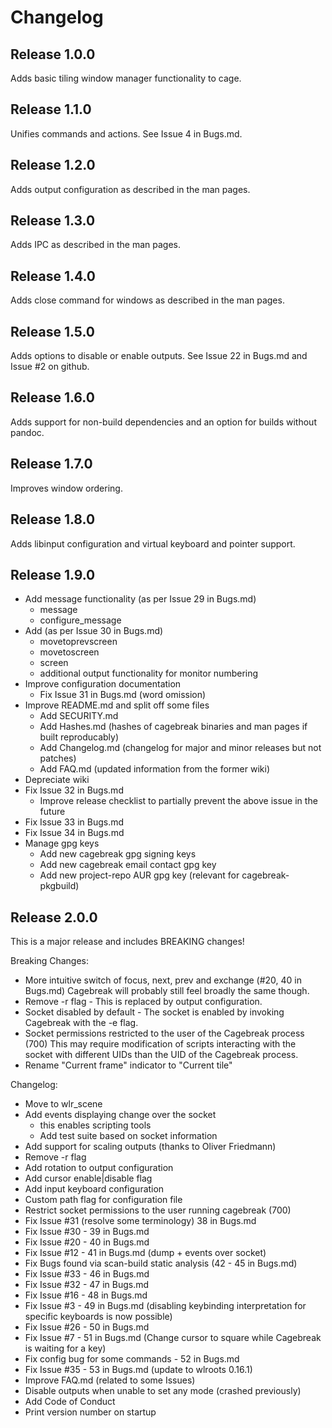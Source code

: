 # Changelog

## Release 1.0.0

Adds basic tiling window manager functionality to cage.

## Release 1.1.0

Unifies commands and actions. See Issue 4 in Bugs.md.

## Release 1.2.0

Adds output configuration as described in the man pages.

## Release 1.3.0

Adds IPC as described in the man pages.

## Release 1.4.0

Adds close command for windows as described in the man pages.

## Release 1.5.0

Adds options to disable or enable outputs. See Issue 22 in Bugs.md and Issue #2 on github.

## Release 1.6.0

Adds support for non-build dependencies and an option for builds without pandoc.

## Release 1.7.0

Improves window ordering.

## Release 1.8.0

Adds libinput configuration and virtual keyboard and pointer support.

## Release 1.9.0

- Add message functionality (as per Issue 29 in Bugs.md)
  - message <text>
  - configure_message
- Add (as per Issue 30 in Bugs.md)
  - movetoprevscreen
  - movetoscreen <n>
  - screen <n>
  - additional output functionality for monitor numbering
- Improve configuration documentation
  - Fix Issue 31 in Bugs.md (word omission)
- Improve README.md and split off some files
  - Add SECURITY.md
  - Add Hashes.md (hashes of cagebreak binaries and man pages if built reproducably)
  - Add Changelog.md (changelog for major and minor releases but not patches)
  - Add FAQ.md (updated information from the former wiki)
- Depreciate wiki
- Fix Issue 32 in Bugs.md
  - Improve release checklist to partially prevent the above issue
    in the future
- Fix Issue 33 in Bugs.md
- Fix Issue 34 in Bugs.md
- Manage gpg keys
  - Add new cagebreak gpg signing keys
  - Add new cagebreak email contact gpg key
  - Add new project-repo AUR gpg key (relevant for cagebreak-pkgbuild)

## Release 2.0.0

This is a major release and includes BREAKING changes!

Breaking Changes:
  * More intuitive switch of focus, next, prev and exchange (#20, 40 in Bugs.md)
    Cagebreak will probably still feel broadly the same though.
  * Remove -r flag - This is replaced by output configuration.
  * Socket disabled by default - The socket is enabled by invoking Cagebreak with the -e flag.
  * Socket permissions restricted to the user of the Cagebreak process (700)
    This may require modification of scripts interacting with the socket with
    different UIDs than the UID of the Cagebreak process.
  * Rename "Current frame" indicator to "Current tile"

Changelog:
  * Move to wlr_scene
  * Add events displaying change over the socket
    * this enables scripting tools
    * Add test suite based on socket information
  * Add support for scaling outputs (thanks to Oliver Friedmann)
  * Remove -r flag
  * Add rotation to output configuration
  * Add cursor enable|disable flag
  * Add input keyboard configuration
  * Custom path flag for configuration file
  * Restrict socket permissions to the user running cagebreak (700)
  * Fix Issue #31 (resolve some terminology) 38 in Bugs.md
  * Fix Issue #30 - 39 in Bugs.md
  * Fix Issue #20 - 40 in Bugs.md
  * Fix Issue #12 - 41 in Bugs.md (dump + events over socket)
  * Fix Bugs found via scan-build static analysis (42 - 45 in Bugs.md)
  * Fix Issue #33 - 46 in Bugs.md
  * Fix Issue #32 - 47 in Bugs.md
  * Fix Issue #16 - 48 in Bugs.md
  * Fix Issue #3 - 49 in Bugs.md (disabling keybinding interpretation for specific keyboards is now possible)
  * Fix Issue #26 - 50 in Bugs.md
  * Fix Issue #7 - 51 in Bugs.md (Change cursor to square while Cagebreak is waiting for a key)
  * Fix config bug for some commands - 52 in Bugs.md
  * Fix Issue #35 - 53 in Bugs.md (update to wlroots 0.16.1)
  * Improve FAQ.md (related to some Issues)
  * Disable outputs when unable to set any mode (crashed previously)
  * Add Code of Conduct
  * Print version number on startup
